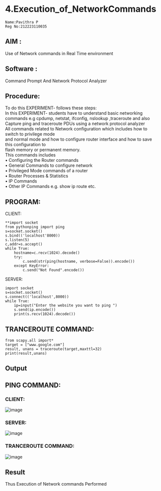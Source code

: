 # 4.Execution_of_NetworkCommands
```
Name:Pavithra P
Reg No:212223110035
```
## AIM :
Use of Network commands in Real Time environment
## Software :
Command Prompt And Network Protocol Analyzer
## Procedure:
To do this EXPERIMENT- follows these steps:
<BR>
In this EXPERIMENT- students have to understand basic networking commands e.g cpdump, netstat, ifconfig, nslookup ,traceroute and also Capture ping and traceroute PDUs using a network protocol analyzer 
<BR>
All commands related to Network configuration which includes how to switch to privilege mode
<BR>
and normal mode and how to configure router interface and how to save this configuration to
<BR>
flash memory or permanent memory.
<BR>
This commands includes
<BR>
• Configuring the Router commands
<BR>
• General Commands to configure network
<BR>
• Privileged Mode commands of a router 
<BR>
• Router Processes & Statistics
<BR>
• IP Commands
<BR>
• Other IP Commands e.g. show ip route etc.
<BR>
## PROGRAM:
CLIENT:
```
**import socket 
from pythonping import ping 
s=socket.socket() 
s.bind(('localhost'8000)) 
s.listen(5) 
c,addr=s.accept() 
while True: 
    hostname=c.recv(1024).decode() 
    try: 
        c.send(str(ping(hostname, verbose=False)).encode()) 
    except KeyError: 
        c.send("Not Found".encode())
```
SERVER:
```
import socket 
s=socket.socket() 
s.connect(('localhost',8000)) 
while True: 
    ip=input("Enter the website you want to ping ") 
    s.send(ip.encode()) 
    print(s.recv(1024).decode())
```
## TRANCEROUTE COMMAND:
```
from scapy.all import* 
target = ["www.google.com"] 
result, unans = traceroute(target,maxttl=32) 
print(result,unans)
```
## Output
## PING COMMAND:
### CLIENT:
![image](https://github.com/23007232/4.Execution_of_NetworkCommends/assets/139115574/a5b4b290-9dff-4827-b271-6088102063f6)
### SERVER:
![image](https://github.com/23007232/4.Execution_of_NetworkCommends/assets/139115574/4d9fe49d-2879-48ce-8ac3-fd620c3ffc29)
### TRANCEROUTE COMMAND:
![image](https://github.com/23007232/4.Execution_of_NetworkCommends/assets/139115574/a803e41d-f65c-458f-822c-47da166eb041)

## Result
Thus Execution of Network commands Performed 
